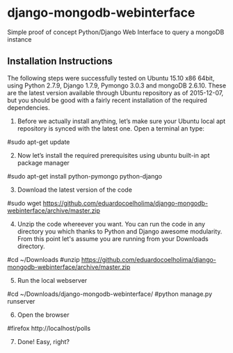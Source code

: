 # django-mongodb-webinterface
Simple proof of concept Python/Django Web Interface to query a mongoDB instance

## Installation Instructions

The following steps were successfully tested on Ubuntu 15.10 x86 64bit, using Python 2.7.9, Django 1.7.9, Pymongo 3.0.3 and mongoDB 2.6.10.  These are the latest version available through Ubuntu repository as of 2015-12-07, but you should be good with a fairly recent installation of the required dependencies.

1. Before we actually install anything, let’s make sure your Ubuntu local apt repository is synced with the latest one. Open a terminal an type:

#sudo apt-get update

2. Now let’s install the required prerequisites using ubuntu built-in apt package manager

#sudo apt-get install python-pymongo python-django

3. Download the latest version of the code

#sudo wget https://github.com/eduardocoelholima/django-mongodb-webinterface/archive/master.zip

4. Unzip the code whereever you want. You can run the code in any directory you which thanks to Python and Django awesome modularity. From this point let's assume you are running from your Downloads directory.

#cd ~/Downloads
#unzip https://github.com/eduardocoelholima/django-mongodb-webinterface/archive/master.zip

5. Run the local webserver

#cd ~/Downloads/django-mongodb-webinterface/
#python manage.py runserver

6. Open the browser

#firefox http://localhost/polls

7. Done! Easy, right?
